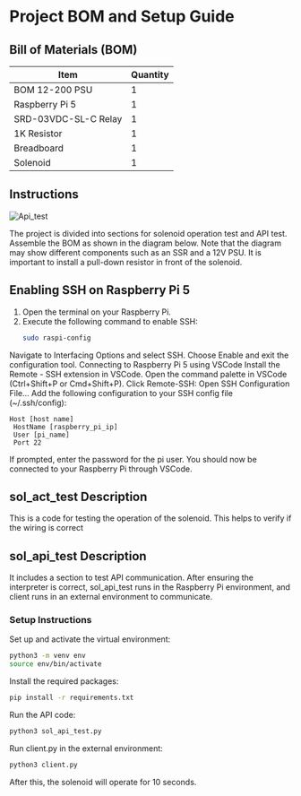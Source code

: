# Project BOM and Setup Guide

## Bill of Materials (BOM)

| Item                  | Quantity |
|-----------------------|----------|
| BOM 12-200 PSU        | 1        |
| Raspberry Pi 5        | 1        |
| SRD-03VDC-SL-C Relay  | 1        |
| 1K Resistor           | 1        |
| Breadboard            | 1        |
| Solenoid              | 1        |

## Instructions

![Api_test](https://github.com/user-attachments/assets/e0354c22-a273-45de-8216-2d9fddf6db78)

The project is divided into sections for solenoid operation test and API test. 
Assemble the BOM as shown in the diagram below. Note that the diagram may show different components such as an SSR and a 12V PSU. 
It is important to install a pull-down resistor in front of the solenoid.


## Enabling SSH on Raspberry Pi 5

1. Open the terminal on your Raspberry Pi.
2. Execute the following command to enable SSH:
   ```bash
   sudo raspi-config
   ```
Navigate to Interfacing Options and select SSH.
Choose Enable and exit the configuration tool.
Connecting to Raspberry Pi 5 using VSCode
Install the Remote - SSH extension in VSCode.
Open the command palette in VSCode (Ctrl+Shift+P or Cmd+Shift+P).
Click Remote-SSH: Open SSH Configuration File...
Add the following configuration to your SSH config file (~/.ssh/config):

   ```config
Host [host name]
    HostName [raspberry_pi_ip]
    User [pi_name]
    Port 22
   ```

If prompted, enter the password for the pi user.
You should now be connected to your Raspberry Pi through VSCode.

## sol_act_test Description

This is a code for testing the operation of the solenoid. This helps to verify if the wiring is correct

## sol_api_test Description

It includes a section to test API communication. After ensuring the interpreter is correct, sol_api_test runs in the Raspberry Pi environment, and client runs in an external environment to communicate.

### Setup Instructions

Set up and activate the virtual environment:
   ```bash
   python3 -m venv env
   source env/bin/activate
   ```
Install the required packages:

   ```bash
   pip install -r requirements.txt
   ```
Run the API code:
   ```bash   
   python3 sol_api_test.py
   ```

Run client.py in the external environment:
   ```bash
   python3 client.py
   ```
After this, the solenoid will operate for 10 seconds.
